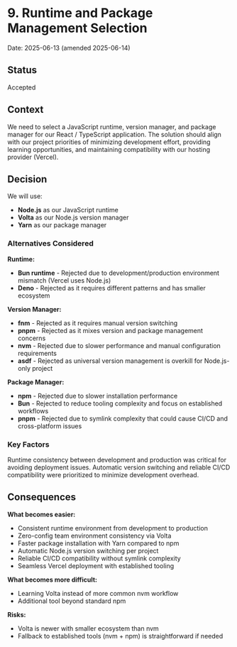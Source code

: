 # 9. Runtime and Package Management Selection

Date: 2025-06-13 (amended 2025-06-14)

## Status

Accepted

## Context

We need to select a JavaScript runtime, version manager, and package manager for our React / TypeScript application. The solution should align with our project priorities of minimizing development effort, providing learning opportunities, and maintaining compatibility with our hosting provider (Vercel).

## Decision

We will use:
- **Node.js** as our JavaScript runtime
- **Volta** as our Node.js version manager  
- **Yarn** as our package manager

### Alternatives Considered

**Runtime:**
- **Bun runtime** - Rejected due to development/production environment mismatch (Vercel uses Node.js)
- **Deno** - Rejected as it requires different patterns and has smaller ecosystem

**Version Manager:**
- **fnm** - Rejected as it requires manual version switching
- **pnpm** - Rejected as it mixes version and package management concerns
- **nvm** - Rejected due to slower performance and manual configuration requirements
- **asdf** - Rejected as universal version management is overkill for Node.js-only project

**Package Manager:**
- **npm** - Rejected due to slower installation performance
- **Bun** - Rejected to reduce tooling complexity and focus on established workflows
- **pnpm** - Rejected due to symlink complexity that could cause CI/CD and cross-platform issues

### Key Factors

Runtime consistency between development and production was critical for avoiding deployment issues. Automatic version switching and reliable CI/CD compatibility were prioritized to minimize development overhead.

## Consequences

**What becomes easier:**
- Consistent runtime environment from development to production
- Zero-config team environment consistency via Volta
- Faster package installation with Yarn compared to npm
- Automatic Node.js version switching per project
- Reliable CI/CD compatibility without symlink complexity
- Seamless Vercel deployment with established tooling

**What becomes more difficult:**
- Learning Volta instead of more common nvm workflow
- Additional tool beyond standard npm

**Risks:**
- Volta is newer with smaller ecosystem than nvm
- Fallback to established tools (nvm + npm) is straightforward if needed
